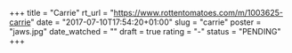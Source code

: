 +++
title = "Carrie"
rt_url = "https://www.rottentomatoes.com/m/1003625-carrie"
date = "2017-07-10T17:54:20+01:00"
slug = "carrie"
poster = "jaws.jpg"
date_watched = ""
draft = true
rating = "-"
status = "PENDING"
+++
